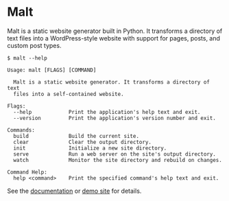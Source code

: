 
# Malt

Malt is a static website generator built in Python. It transforms a directory of text files into a WordPress-style website with support for pages, posts, and custom post types.

    $ malt --help

    Usage: malt [FLAGS] [COMMAND]

      Malt is a static website generator. It transforms a directory of text
      files into a self-contained website.

    Flags:
      --help            Print the application's help text and exit.
      --version         Print the application's version number and exit.

    Commands:
      build             Build the current site.
      clear             Clear the output directory.
      init              Initialize a new site directory.
      serve             Run a web server on the site's output directory.
      watch             Monitor the site directory and rebuild on changes.

    Command Help:
      help <command>    Print the specified command's help text and exit.

  See the [documentation][docs] or [demo site][demo] for details.

  [docs]: http://www.dmulholl.com/docs/malt/
  [demo]: http://www.dmulholl.com/demos/malt
